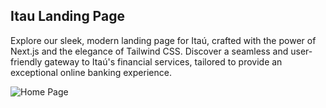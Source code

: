 ## Itau Landing Page

Explore our sleek, modern landing page for Itaú, crafted with the power of Next.js and the elegance of Tailwind CSS. Discover a seamless and user-friendly gateway to Itaú's financial services, tailored to provide an exceptional online banking experience.

![Home Page](.github/1440x1080.png 'Home Page')
